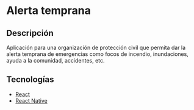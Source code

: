 # Alerta temprana

## Descripción
Aplicación para una organización de protección civil que permita dar la alerta
temprana de emergencias como focos de incendio, inundaciones, ayuda a la comunidad,
accidentes, etc.

## Tecnologías
- [React](https://reactjs.org/)
- [React Native](https://reactnative.dev/)
